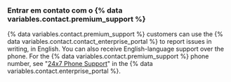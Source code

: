 
### Entrar em contato com o {% data variables.contact.premium_support %}

{% data variables.contact.premium_support %} customers can use the {% data variables.contact.contact_enterprise_portal %} to report issues in writing, in English. You can also receive English-language support over the phone. For the {% data variables.contact.premium_support %} phone number, see "[24x7 Phone Support](https://enterprise.githubsupport.com/hc/en-us/articles/360029707371-24x7-Phone-Support)" in the {% data variables.contact.enterprise_portal %}.
